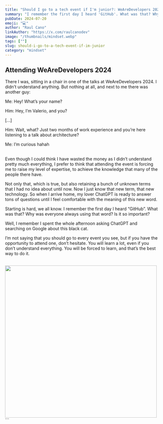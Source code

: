 ```yaml
---
title: "Should I go to a tech event if I'm junior?: WeAreDevelopers 2024"
summary: "I remember the first day I heard 'GitHub'. What was that? Why was everyone always using that word? Is it so important?"
pubDate: 2024-07-20
emoji: "💻"
author: "Raul Cano"
linkAuthor: "https://x.com/raulcanodev"
image: "/thumbnails/mindset.webp"
tags: [""]
slug: should-i-go-to-a-tech-event-if-im-junior
category: "mindset"
---
```


## Attending WeAreDevelopers 2024

There I was, sitting in a chair in one of the talks at WeAreDevelopers 2024. I didn’t understand anything. But nothing at all, and next to me there was another guy:

Me: Hey! What’s your name?

Him: Hey, I’m Valerio, and you?

[...]

Him: Wait, what? Just two months of work experience and you’re here listening to a talk about architecture?

Me: I’m curious hahah
<br><br>

Even though I could think I have wasted the money as I didn’t understand pretty much everything, I prefer to think that attending the event is forcing me to raise my level of expertise, to achieve the knowledge that many of the people there have.

Not only that, which is true, but also retaining a bunch of unknown terms that I had no idea about until now. Now I just know that new term, that new technology. So when I arrive home, my lover ChatGPT is ready to answer tons of questions until I feel comfortable with the meaning of this new word.

Starting is hard, we all know. I remember the first day I heard “GitHub”. What was that? Why was everyone always using that word? Is it so important?

Well, I remember I spent the whole afternoon asking ChatGPT and searching on Google about this black cat.

I’m not saying that you should go to every event you see, but if you have the opportunity to attend one, don’t hesitate. You will learn a lot, even if you don’t understand everything. You will be forced to learn, and that’s the best way to do it.

<br>
<img src="/images/blog/people/raul-wearedevelopers-2024.jpeg" style="margin: 0 auto; width: 500px" />
```
